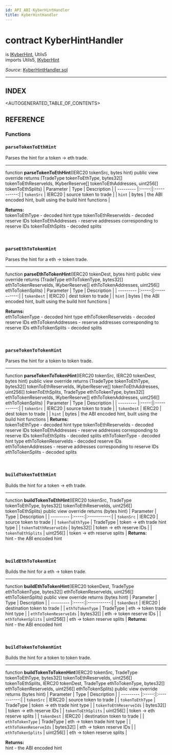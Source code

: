 ```yaml
---
id: API_ABI-KyberHintHandler
title: KyberHintHandler
---
```

[//]: # (tagline)
# contract KyberHintHandler
is [IKyberHint](api_abi-ikyberhint.md), Utils5\
imports Utils5, [IKyberHint](api_abi-ikyberhint.md)

*Source*: [KyberHintHandler.sol](https://github.com/KyberNetwork/smart-contracts/blob/master/contracts/KyberHintHandler.sol)
___

## INDEX

<AUTOGENERATED_TABLE_OF_CONTENTS>

## REFERENCE

### Functions

### `parseTokenToEthHint`
Parses the hint for a token -> eth trade.
___
function __parseTokenToEthHint__(IERC20 tokenSrc, bytes hint) public view override returns (TradeType tokenToEthType, bytes32[] tokenToEthReserveIds, IKyberReserve[] tokenToEthAddresses, uint256[] tokenToEthSplits)
| Parameter | Type  | Description |
| --------- |:-----:|:-----------:|
| `tokenSrc` | IERC20 | source token to trade    |
| `hint` | bytes | the ABI encoded hint, built using the build hint functions    |

**Returns:**\
tokenToEthType - decoded hint type
tokenToEthReserveIds - decoded reserve IDs
tokenToEthAddresses - reserve addresses corresponding to reserve IDs
tokenToEthSplits - decoded splits

<br />
 
### `parseEthToTokenHint`
Parses the hint for a eth -> token trade.
___
function __parseEthToTokenHint__(IERC20 tokenDest, bytes hint) public view override returns (TradeType ethToTokenType, bytes32[] ethToTokenReserveIds, IKyberReserve[] ethToTokenAddresses, uint256[] ethToTokenSplits)
| Parameter | Type  | Description |
| --------- |:-----:|:-----------:|
| `tokenDest` | IERC20 | dest token to trade    |
| `hint` | bytes | the ABI encoded hint, built using the build hint functions    |

**Returns:**\
ethToTokenType - decoded hint type
ethToTokenReserveIds - decoded reserve IDs
ethToTokenAddresses - reserve addresses corresponding to reserve IDs
ethToTokenSplits - decoded splits

<br />
 
### `parseTokenToTokenHint`
Parses the hint for a token to token trade.
___
function __parseTokenToTokenHint__(IERC20 tokenSrc, IERC20 tokenDest, bytes hint) public view override returns (TradeType tokenToEthType, bytes32[] tokenToEthReserveIds, IKyberReserve[] tokenToEthAddresses, uint256[] tokenToEthSplits, TradeType ethToTokenType, bytes32[] ethToTokenReserveIds, IKyberReserve[] ethToTokenAddresses, uint256[] ethToTokenSplits)
| Parameter | Type  | Description |
| --------- |:-----:|:-----------:|
| `tokenSrc` | IERC20 | source token to trade    |
| `tokenDest` | IERC20 | dest token to trade    |
| `hint` | bytes | the ABI encoded hint, built using the build hint functions    |
**Returns:**\
tokenToEthType - decoded hint type
tokenToEthReserveIds - decoded reserve IDs
tokenToEthAddresses - reserve addresses corresponding to reserve IDs
tokenToEthSplits - decoded splits
ethToTokenType - decoded hint type
ethToTokenReserveIds - decoded reserve IDs
ethToTokenAddresses - reserve addresses corresponding to reserve IDs
ethToTokenSplits - decoded splits

<br />
 
### `buildTokenToEthHint`
Builds the hint for a token -> eth trade.
___
function __buildTokenToEthHint__(IERC20 tokenSrc, TradeType tokenToEthType, bytes32[] tokenToEthReserveIds, uint256[] tokenToEthSplits) public view override returns (bytes hint)
| Parameter | Type  | Description |
| --------- |:-----:|:-----------:|
| `tokenSrc` | IERC20 | source token to trade    |
| `tokenToEthType` | TradeType | token -> eth trade hint type    |
| `tokenToEthReserveIds` | bytes32[] | token -> eth reserve IDs    |
| `tokenToEthSplits` | uint256[] | token -> eth reserve splits    |
**Returns:**\
hint - the ABI encoded hint

<br />
 
### `buildEthToTokenHint`
Builds the hint for a eth -> token trade.
___
function __buildEthToTokenHint__(IERC20 tokenDest, TradeType ethToTokenType, bytes32[] ethToTokenReserveIds, uint256[] ethToTokenSplits) public view override returns (bytes hint)
| Parameter | Type  | Description |
| --------- |:-----:|:-----------:|
| `tokenDest` | IERC20 | destination token to trade    |
| `ethToTokenType` | TradeType | eth -> token trade hint type    |
| `ethToTokenReserveIds` | bytes32[] | eth -> token reserve IDs    |
| `ethToTokenSplits` | uint256[] | eth -> token reserve splits    |
**Returns:**\
hint - the ABI encoded hint

<br />
 
### `buildTokenToTokenHint`
Builds the hint for a token to token trade.
___
function __buildTokenToTokenHint__(IERC20 tokenSrc, TradeType tokenToEthType, bytes32[] tokenToEthReserveIds, uint256[] tokenToEthSplits, IERC20 tokenDest, TradeType ethToTokenType, bytes32[] ethToTokenReserveIds, uint256[] ethToTokenSplits) public view override returns (bytes hint)
| Parameter | Type  | Description |
| --------- |:-----:|:-----------:|
| `tokenSrc` | IERC20 | source token to trade    |
| `tokenToEthType` | TradeType | token -> eth trade hint type    |
| `tokenToEthReserveIds` | bytes32[] | token -> eth reserve IDs    |
| `tokenToEthSplits` | uint256[] | token -> eth reserve splits    |
| `tokenDest` | IERC20 | destination token to trade    |
| `ethToTokenType` | TradeType | eth -> token trade hint type    |
| `ethToTokenReserveIds` | bytes32[] | eth -> token reserve IDs    |
| `ethToTokenSplits` | uint256[] | eth -> token reserve splits    |

**Returns:**\
hint - the ABI encoded hint
